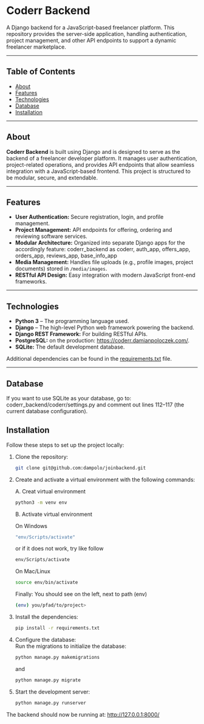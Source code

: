 # Coderr Backend

A Django backend for a JavaScript-based freelancer platform. This repository provides the server-side application, handling authentication, project management, and other API endpoints to support a dynamic freelancer marketplace.

---

## Table of Contents

- [About](#about)
- [Features](#features)
- [Technologies](#technologies)
- [Database](#Database)
- [Installation](#installation)
---

## About

**Coderr Backend** is built using Django and is designed to serve as the backend of a freelancer developer platform. It manages user authentication, project-related operations, and provides API endpoints that allow seamless integration with a JavaScript-based frontend. This project is structured to be modular, secure, and extendable.

---

## Features

- **User Authentication:** Secure registration, login, and profile management.
- **Project Management:** API endpoints for offering, ordering and reviewing software services.
- **Modular Architecture:** Organized into separate Django apps for the accordingly feature: coderr_backend as coderr, auth_app, offers_app, orders_app, reviews_app, base_info_app
- **Media Management:** Handles file uploads (e.g., profile images, project documents) stored in `/media/images`.
- **RESTful API Design:** Easy integration with modern JavaScript front-end frameworks.

---

## Technologies

- **Python 3** – The programming language used.
- **Django** – The high-level Python web framework powering the backend.
- **Django REST Framework:** For building RESTful APIs.
- **PostgreSQL:** on the production: https://coderr.damianpoloczek.com/.
- **SQLite:** The default development database.

Additional dependencies can be found in the [requirements.txt](requirements.txt) file.

---

## Database
If you want to use SQLite as your database, go to:
coderr_backend/coderr/settings.py and comment out lines 112–117 (the current database configuration).

## Installation

Follow these steps to set up the project locally:

1. Clone the repository:

   ```bash
   git clone git@github.com:dampolo/joinbackend.git

2. Create and activate a virtual environment with the following commands:
   
   A. Creat virtual environment
   ```bash
   python3 -m venv env
   ```


   B. Activate virtual environment

   On Windows
   ```bash
   "env/Scripts/activate"
   ```

   or if it does not work, try like follow
   ```bash
   env/Scripts/activate
   ```
   
   On Mac/Linux
   ```bash     
   source env/bin/activate
   ```
   
   Finally: You should see on the left, next to path (env)

   ```bash
   (env) you/pfad/to/project>
   ```


3. Install the dependencies:

   ```bash
   pip install -r requirements.txt

4. Configure the database:  
   Run the migrations to initialize the database:
   
   ```bash
   python manage.py makemigrations
   ```
   and
   ```bash
   python manage.py migrate

5. Start the development server:  
   
   ```bash
   python manage.py runserver
   
The backend should now be running at:
http://127.0.0.1:8000/